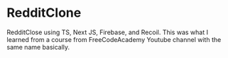 # RedditClone
 RedditClose using TS, Next JS, Firebase, and Recoil. This was what I learned from a course from FreeCodeAcademy Youtube channel with the same name basically.
